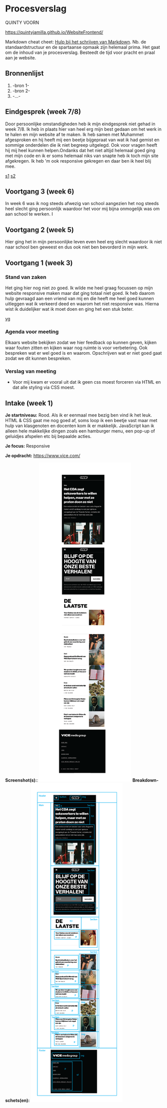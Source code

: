 # Procesverslag
QUINTY VOORN

https://quintyjamilla.github.io/WebsiteFrontend/

Markdown cheat cheet: [Hulp bij het schrijven van Markdown](https://github.com/adam-p/markdown-here/wiki/Markdown-Cheatsheet). Nb. de standaardstructuur en de spartaanse opmaak zijn helemaal prima. Het gaat om de inhoud van je procesverslag. Besteedt de tijd voor pracht en praal aan je website.


## Bronnenlijst
1. -bron 1-
2. -bron 2-
3. -...-



## Eindgesprek (week 7/8)

Door persoonlijke omstandigheden heb ik mijn eindgesprek niet gehad in week 7/8. Ik heb in plaats hier van heel erg mijn best gedaan om het werk in te halen en mijn website af te maken. Ik heb samen met Muhammet afgesproken en hij heeft mij een beetje bijgepraat van wat ik had gemist en sommige onderdelen die ik niet begreep uitgelegd. Ook voor vragen heeft hij mij heel kunnen helpen.Ondanks dat het niet altijd helemaal goed ging met mijn code en ik er soms helemaal niks van snapte heb ik toch mijn site afgekregen. Ik heb 'm ook responsive gekregen en daar ben ik heel blij mee. 

[s1](/images/site1.png)
[s2](/images/site2.png)


## Voortgang 3 (week 6)

In week 6 was ik nog steeds afwezig van school aangezien het nog steeds heel slecht ging persoonlijk waardoor het voor mij bijna onmogelijk was om aan school te werken. I


## Voortgang 2 (week 5)

Hier ging het in mijn persoonlijke leven even heel erg slecht waardoor ik niet naar school ben geweest en dus ook niet ben bevorderd in mijn werk. 


## Voortgang 1 (week 3)

### Stand van zaken

Het ging hier nog niet zo goed. Ik wilde me heel graag focussen op mijn website responsive maken maar dat ging totaal niet goed. Ik heb daarom hulp gevraagd aan een vriend van mij en die heeft me heel goed kunnen uitleggen wat ik verkeerd deed en waarom het niet responsive was. Hierna wist ik duidelijker wat ik moet doen en ging het een stuk beter. 

[vg](/images/voortgang.png)

### Agenda voor meeting

Elkaars website bekijken zodat we hier feedback op kunnen geven, kijken waar fouten zitten en kijken waar nog ruimte is voor verbetering. Ook bespreken wat er wel goed is en waarom. 
Opschrijven wat er niet goed gaat zodat we dit kunnen bespreken. 

### Verslag van meeting

- Voor mij kwam er vooral uit dat ik geen css moest forceren via HTML en dat alle styling via CSS moest. 



## Intake (week 1)

**Je startniveau:** Rood. Als ik er eenmaal mee bezig ben vind ik het leuk. HTML & CSS gaat me nog goed af, soms loop ik een beetje vast maar met hulp van klasgenoten en docenten kom ik er makkelijk. JavaScript kan ik alleen hele makkelijke dingen zoals een hamburger menu, een pop-up of geluidjes afspelen etc bij bepaalde acties.

**Je focus:** Responsive

**Je opdracht:** https://www.vice.com/

**Screenshot(s):**: 
![screenshot1](/images/website-01.png)
**Breakdown-schets(en):** 
![bd](/images/breakdown-01.png)
